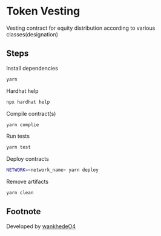# Token Vesting

Vesting contract for equity distribution according to various classes(designation)

## Steps
Install dependencies
```sh
yarn
```

Hardhat help
```sh
npx hardhat help
```

Compile contract(s)
```sh
yarn complie
```

Run tests
```sh
yarn test
```

Deploy contracts
```sh
NETWORK=<network_name> yarn deploy
```

Remove artifacts
```sh
yarn clean
```

## Footnote
Developed by [wankhedeO4](https://github.com/wankhede04)

